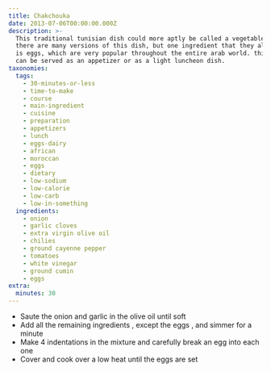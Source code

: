 ```yaml
---
title: Chakchouka
date: 2013-07-06T00:00:00.000Z
description: >-
  This traditional tunisian dish could more aptly be called a vegetable hash.
  there are many versions of this dish, but one ingredient that they all contain
  is eggs, which are very popular throughout the entire arab world. this dish
  can be served as an appetizer or as a light luncheon dish.
taxonomies:
  tags:
    - 30-minutes-or-less
    - time-to-make
    - course
    - main-ingredient
    - cuisine
    - preparation
    - appetizers
    - lunch
    - eggs-dairy
    - african
    - moroccan
    - eggs
    - dietary
    - low-sodium
    - low-calorie
    - low-carb
    - low-in-something
  ingredients:
    - onion
    - garlic cloves
    - extra virgin olive oil
    - chilies
    - ground cayenne pepper
    - tomatoes
    - white vinegar
    - ground cumin
    - eggs
extra:
  minutes: 30
---
```

 - Saute the onion and garlic in the olive oil until soft
 - Add all the remaining ingredients , except the eggs , and simmer for a minute
 - Make 4 indentations in the mixture and carefully break an egg into each one
 - Cover and cook over a low heat until the eggs are set
